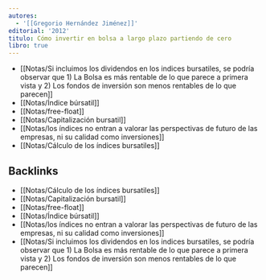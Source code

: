 ```yaml
---
autores:
  - '[[Gregorio Hernández Jiménez]]'
editorial: '2012'
titulo: Cómo invertir en bolsa a largo plazo partiendo de cero
libro: true
---
```

- [[Notas/Si incluimos los dividendos en los indices bursatiles, se podría observar que 1) La Bolsa es más rentable de lo que parece a primera vista y 2) Los fondos de inversión son menos rentables de lo que parecen]]
- [[Notas/Índice búrsatil]]
- [[Notas/free-float]]
- [[Notas/Capitalización bursatil]]
- [[Notas/los índices no entran a valorar las perspectivas de futuro de las empresas, ni su calidad como inversiones]]
- [[Notas/Cálculo de los índices bursatiles]]

<!-- backlinks:start -->

## Backlinks

- [[Notas/Cálculo de los índices bursatiles]]
- [[Notas/Capitalización bursatil]]
- [[Notas/free-float]]
- [[Notas/Índice búrsatil]]
- [[Notas/los índices no entran a valorar las perspectivas de futuro de las empresas, ni su calidad como inversiones]]
- [[Notas/Si incluimos los dividendos en los indices bursatiles, se podría observar que 1) La Bolsa es más rentable de lo que parece a primera vista y 2) Los fondos de inversión son menos rentables de lo que parecen]]

<!-- backlinks:end -->
